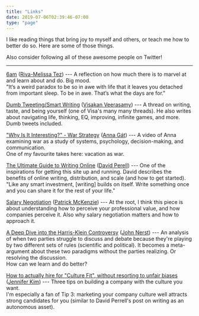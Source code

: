 ```yaml
---
title: "Links"
date: 2019-07-06T02:39:46-07:00
type: "page"
---
```


I like reading things that bring joy to myself and others, or teach me how to better do so.  Here are some of those things.  

Also consider following all of these awesome people on Twitter!

---

[6am](http://idealistmag.com/6am/)
([Riva-Melissa Tez](https://twitter.com/rivatez))
--- A reflection on how much there is to marvel at and learn about and do.  Big mood.  
"It’s a weird paradox to be so in awe with life that it leaves you detached from important sleep. To be in awe. That’s what the days are for."

[Dumb Tweeting/Smart Writing](https://twitter.com/visakanv/status/1088347054974201858)
([Visakan Veerasamy](https://twitter.com/visakanv))
--- A thread on writing, taste, and being yourself (one of Visa's many many threads).  He also writes about navigating life, thinking, EQ, improving, infinite games, and more. Dumb tweets included.

["Why Is It Interesting?" - War Strategy](https://twitter.com/TheAnnaGat/status/1137403902561857536)
([Anna Gát](https://twitter.com/TheAnnaGat))
--- A video of Anna examining war as a study of systems, psychology, decision-making, and communication.  
One of my favourite takes here: vacation as war.

[The Ultimate Guide to Writing Online](https://www.perell.com/blog/the-ultimate-guide-to-writing-online)
([David Perell](https://twitter.com/david_perell))
--- One of the inspirations for getting this site up and running.  David describes the benefits of online writing, distribution, and scale (and how to get started).  
"Like any smart investment, [writing] builds on itself. Write something once and you can share it for the rest of your life."

[Salary Negotiation](https://www.kalzumeus.com/2012/01/23/salary-negotiation/)
([Patrick McKenzie](https://twitter.com/patio11))
--- At the root, I think this piece is about understanding how to perceive your professional value, and how companies perceive it.  Also why salary negotiation matters and how to approach it.

[A Deep Dive into the Harris-Klein Controversy](https://everythingstudies.com/2018/04/26/a-deep-dive-into-the-harris-klein-controversy/)
([John Nerst](https://twitter.com/everytstudies))
--- An analysis of when two parties struggle to discuss and debate because they're playing by two different sets of rules (scientific and political).
It becomes a meta-argument about these two paradigms without the parties realizing.  Or resolving the discussion.  
How can we learn and do better?

[How to actually hire for "Culture Fit", without resorting to unfair biases](https://www.linkedin.com/pulse/3-tips-hire-culture-fit-jennifer-kim/?published=t)
([Jennifer Kim](https://twitter.com/jenistyping))
--- Three tips on building a company with the culture you want.  
I'm especially a fan of Tip 3: marketing your company culture well attracts strong candidates for you (similar to David Perrell's post on writing as an autonomous asset).
